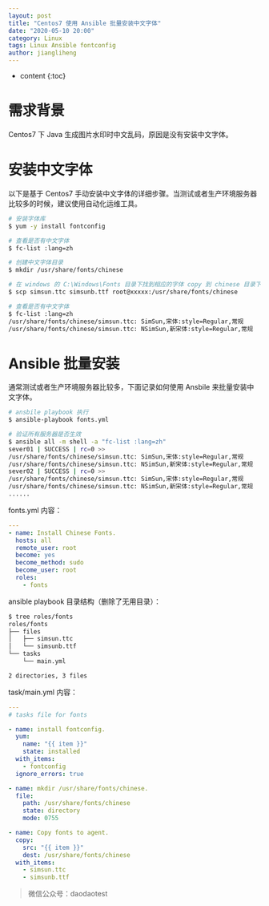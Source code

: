```yaml
---
layout: post
title: "Centos7 使用 Ansible 批量安装中文字体"
date: "2020-05-10 20:00"
category: Linux
tags: Linux Ansible fontconfig
author: jiangliheng
---
```

* content
{:toc}




# 需求背景

Centos7 下 Java 生成图片水印时中文乱码，原因是没有安装中文字体。

# 安装中文字体

以下是基于 Centos7 手动安装中文字体的详细步骤。当测试或者生产环境服务器比较多的时候，建议使用自动化运维工具。

```bash
# 安装字体库
$ yum -y install fontconfig

# 查看是否有中文字体
$ fc-list :lang=zh

# 创建中文字体目录
$ mkdir /usr/share/fonts/chinese

# 在 windows 的 C:\Windows\Fonts 目录下找到相应的字体 copy 到 chinese 目录下，这里以 宋体 为例
$ scp simsun.ttc simsunb.ttf root@xxxxx:/usr/share/fonts/chinese

# 查看是否有中文字体
$ fc-list :lang=zh
/usr/share/fonts/chinese/simsun.ttc: SimSun,宋体:style=Regular,常规
/usr/share/fonts/chinese/simsun.ttc: NSimSun,新宋体:style=Regular,常规
```

# Ansible 批量安装

通常测试或者生产环境服务器比较多，下面记录如何使用 Ansbile 来批量安装中文字体。

```bash
# ansbile playbook 执行
$ ansible-playbook fonts.yml

# 验证所有服务器是否生效
$ ansible all -m shell -a "fc-list :lang=zh"
sever01 | SUCCESS | rc=0 >>
/usr/share/fonts/chinese/simsun.ttc: SimSun,宋体:style=Regular,常规
/usr/share/fonts/chinese/simsun.ttc: NSimSun,新宋体:style=Regular,常规
sever02 | SUCCESS | rc=0 >>
/usr/share/fonts/chinese/simsun.ttc: SimSun,宋体:style=Regular,常规
/usr/share/fonts/chinese/simsun.ttc: NSimSun,新宋体:style=Regular,常规
......
```

fonts.yml 内容：
```yml
---
- name: Install Chinese Fonts.
  hosts: all
  remote_user: root
  become: yes
  become_method: sudo
  become_user: root
  roles:
    - fonts
```

ansible playbook 目录结构（删除了无用目录）：
```bash
$ tree roles/fonts
roles/fonts
├── files
│   ├── simsun.ttc
│   └── simsunb.ttf
└── tasks
    └── main.yml

2 directories, 3 files
```

task/main.yml 内容：
```yml
---
# tasks file for fonts

- name: install fontconfig.
  yum:
    name: "{{ item }}"
    state: installed
  with_items:
    - fontconfig
  ignore_errors: true

- name: mkdir /usr/share/fonts/chinese.
  file:
    path: /usr/share/fonts/chinese
    state: directory
    mode: 0755

- name: Copy fonts to agent.
  copy:
    src: "{{ item }}"
    dest: /usr/share/fonts/chinese
  with_items:
    - simsun.ttc
    - simsunb.ttf
```

> 微信公众号：daodaotest
